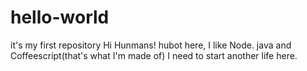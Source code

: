 # hello-world
it's my first repository
Hi Hunmans!
hubot here, I like Node. java and Coffeescript(that's what I'm made of)
I need to start another life here.
